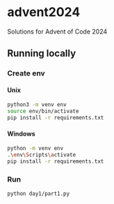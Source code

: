 # advent2024
Solutions for Advent of Code 2024

## Running locally

### Create env

#### Unix

```bash
python3 -m venv env
source env/bin/activate
pip install -r requirements.txt
```

#### Windows

```bash
python -m venv env
.\env\Scripts\activate
pip install -r requirements.txt
```

### Run

```bash
python day1/part1.py
```